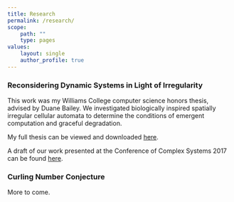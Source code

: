 ```yaml
---
title: Research
permalink: /research/
scope:
    path: ""
    type: pages
values:
    layout: single
    author_profile: true
---
```


### Reconsidering Dynamic Systems in Light of Irregularity

This work was my Williams College computer science honors thesis, advised by Duane Bailey. We investigated biologically inspired spatially irregular cellular automata to determine the conditions of emergent computation and graceful degradation.

My full thesis can be viewed and downloaded [here](https://unbound.williams.edu/theses/islandora/object/studenttheses%3A79).

A draft of our work presented at the Conference of Complex Systems 2017 can be found [here]({{site.baseurl}}/pdfs/ireg-paper-draft.pdf).


### Curling Number Conjecture

More to come.

